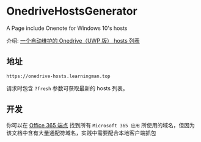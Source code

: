 # OnedriveHostsGenerator
A Page include Onenote for Windows 10's hosts

介绍: [一个自动维护的 Onedrive（UWP 版） hosts 列表](https://learningman.top/archives/245)

## 地址

`https://onedrive-hosts.learningman.top`

请求时包含 `?fresh` 参数可获取最新的 hosts 列表。

## 开发

你可以在 [Office 365 端点](https://docs.microsoft.com/zh-cn/office365/enterprise/office-365-endpoints) 找到所有 `Microsoft 365 应用` 所使用的域名，但因为该文档中含有大量通配符域名，实践中需要配合本地客户端抓包